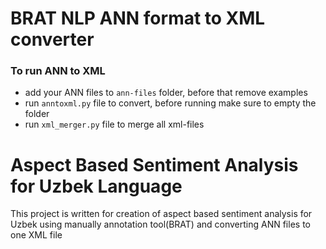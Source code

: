 # BRAT NLP ANN format to XML converter 
### To run ANN to XML
 - add your ANN files to `ann-files` folder, before that remove examples 
 - run `anntoxml.py` file to convert, before running make sure to empty the folder
 - run `xml_merger.py` file to merge all xml-files

# Aspect Based Sentiment Analysis for Uzbek Language
This project is written for creation of aspect based sentiment analysis for Uzbek using manually annotation tool(BRAT) and converting ANN files to one XML file

